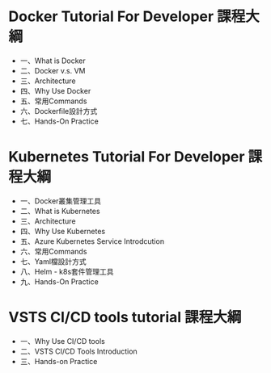 # Docker Tutorial For Developer 課程大綱
* 一、What is Docker
* 二、Docker v.s. VM
* 三、Architecture
* 四、Why Use Docker 
* 五、常用Commands
* 六、Dockerfile設計方式
* 七、Hands-On Practice

# Kubernetes Tutorial For Developer 課程大綱
* 一、Docker叢集管理工具
* 二、What is Kubernetes
* 三、Architecture
* 四、Why Use Kubernetes
* 五、Azure Kubernetes Service Introdcution
* 六、常用Commands
* 七、Yaml檔設計方式
* 八、Helm - k8s套件管理工具
* 九、Hands-On Practice


# VSTS CI/CD tools tutorial 課程大綱
* 一、Why Use CI/CD tools
* 二、VSTS CI/CD Tools Introduction
* 三、Hands-on Practice
